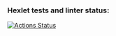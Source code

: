 ### Hexlet tests and linter status:
[![Actions Status](https://github.com/anatolyburtsev/frontend-testing-react-project-lvl2/workflows/hexlet-check/badge.svg)](https://github.com/anatolyburtsev/frontend-testing-react-project-lvl2/actions)